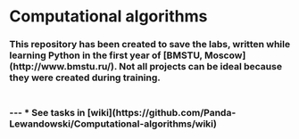 # Computational algorithms
<h3> This repository has been created to save the labs, written while learning Python in the first year of [BMSTU, Moscow](http://www.bmstu.ru/). Not all projects can be ideal because they were created during training.<h3> <br>
---
* See tasks in [wiki](https://github.com/Panda-Lewandowski/Computational-algorithms/wiki)
